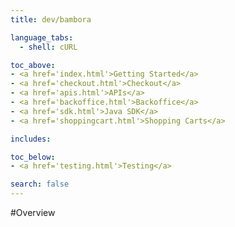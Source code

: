 ```yaml
---
title: dev/bambora

language_tabs:
  - shell: cURL

toc_above:
- <a href='index.html'>Getting Started</a>
- <a href='checkout.html'>Checkout</a>
- <a href='apis.html'>APIs</a>
- <a href='backoffice.html'>Backoffice</a>
- <a href='sdk.html'>Java SDK</a>
- <a href='shoppingcart.html'>Shopping Carts</a>

includes:

toc_below:
- <a href='testing.html'>Testing</a>

search: false
---
```


<script src='js/vendor/clipboard.min.js'></script>
<script src='js/copy.js'></script>

#Overview
